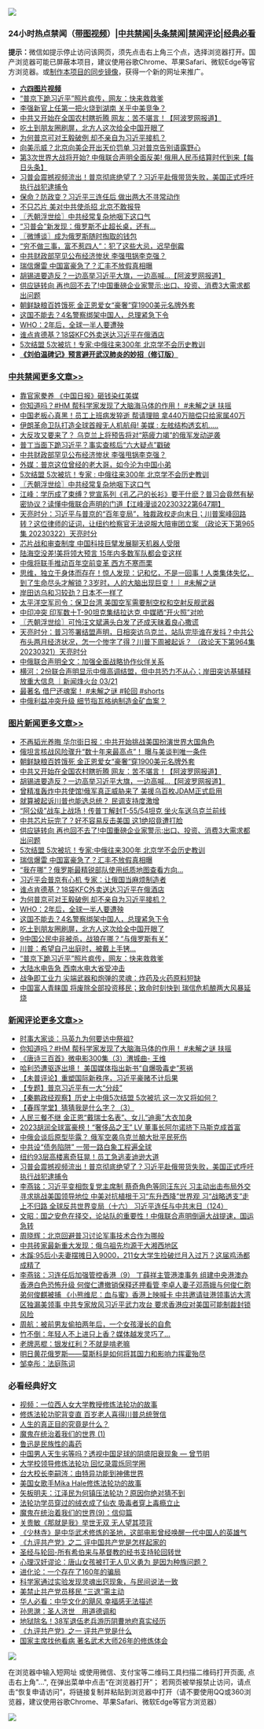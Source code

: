 ![](https://raw.githubusercontent.com/jsvpn/jsproxy/dev/64photo/fqnews-qr.jpg)

<div id="tt">
<h3>24小时热点禁闻（<a href="https://aaa.v2dns.tk/?QAjUl=BgRp5UNKRn&T5Vk=fPVH&Q59Ab=WxGE" target="_blank">带图视频</a>）|<a href="#%E4%B8%AD%E5%85%B1%E7%A6%81%E9%97%BB%E6%9B%B4%E5%A4%9A%E6%96%87%E7%AB%A0">中共禁闻</a>|<a href="#%E5%9B%BE%E7%89%87%E6%96%B0%E9%97%BB%E6%9B%B4%E5%A4%9A%E6%96%87%E7%AB%A0">头条禁闻</a>|<a href="#%E6%96%B0%E9%97%BB%E8%AF%84%E8%AE%BA%E6%9B%B4%E5%A4%9A%E6%96%87%E7%AB%A0">禁闻评论|<a href="#%E5%BF%85%E7%9C%8B%E7%BB%8F%E5%85%B8%E5%A5%BD%E6%96%87">经典必看</a></h3>
<div><b>提示：</b>微信如提示停止访问该网页，须先点击右上角三个点，选择浏览器打开。国产浏览器可能已屏蔽本项目，建议使用谷歌Chrome、苹果Safari、微软Edge等官方浏览器。或<a href="%E5%88%B6%E4%BD%9Cgit%E7%A6%81%E9%97%BB%E9%95%9C%E5%83%8F.md">制作本项目的同步镜像</a>，获得一个新的网址来推广。</div>
<ul>
<li><b><a href="http://d2.v2rss.gq/64.mp4" target="_blank">六四图片视频</a></b></li>
<li><a href="/topimagenews/20230323/1863170.md">“普京下跪习近平”照片疯传，网友：快来救救爹</a></li>
<li><a href="/baitai/20230323/1863212.md">李强新官上任第一把火烧到湖南 关乎中美竞争？</a></li>
<li><a href="/topimagenews/20230323/1863425.md">中共又开始在全国农村瞎折腾 网友：苦不堪言！【阿波罗网报道】</a></li>
<li><a href="/topimagenews/20230323/1863231.md">吃土到朋友圈刷屏，北方人这次给全中国开眼了</a></li>
<li><a href="/topimagenews/20230323/1863288.md">为何普京可对王毅破例 却不亲自为习近平接机？</a></li>
<li><a href="/baitai/20230323/1863166.md">向美示威？北京向美企开出天价罚单 习对普京告别语露野心</a></li>
<li><a href="/baitai/20230323/1863239.md">第3次世界大战将开始? 中俄联合声明全面反美! 俄用人民币结算时代到来【每日头条】</a></li>
<li><a href="/comments/20230323/1863379.md">习普会震撼视频流出！普京彻底绝望了？习近平赴俄带货失败，美国正式呼吁执行战犯逮捕令</a></li>
<li><a href="/baitai/20230323/1863167.md">保命？防政变？习近平三连任后 做出两大不寻常动作</a></li>
<li><a href="/baitai/20230323/1863486.md">不只芯片 美对中共使杀招 北京不敢报导</a></li>
<li><a href="/cbnews/20230323/1863353.md">〖兲朝浮世绘〗中共经常复杂地咽下这口气</a></li>
<li><a href="/cnnews/20230323/1863225.md">“习普会”新发现：俄罗斯不止超长桌，还有…</a></li>
<li><a href="/ssgc/20230323/1863242.md">〖微博谈〗成为俄罗斯随时掏取的钱包</a></li>
<li><a href="/lifebaike/20230323/1863429.md">“穷不做三事，富不惹四人”：犯了这些大忌，迟早倒霉</a></li>
<li><a href="/cbnews/20230323/1863496.md">中共财政部罕见公布经济惨状 李强甩锅李克强？</a></li>
<li><a href="/topimagenews/20230323/1863327.md">瑞信爆雷 中国富豪急了？汇丰不放假真相曝</a></li>
<li><a href="/topimagenews/20230323/1863424.md">胡锡进要造反？一边高举习近平大旗，一边高喊...【阿波罗网报道】</a></li>
<li><a href="/topimagenews/20230323/1863375.md">供应链转向 再也回不去了!中国重磅企业家警示:出口、投资、消费3大需求都出问题</a></li>
<li><a href="/topimagenews/20230323/1863449.md">朝鲜缺粮百姓饿死 金正恩爱女“豪奢”穿1900美元名牌外套</a></li>
<li><a href="/topimagenews/20230323/1863257.md">这国不能去？4名警察绑架中国人，总理紧急下令</a></li>
<li><a href="/topimagenews/20230323/1863270.md">WHO：2年后，全球一半人要遭殃</a></li>
<li><a href="/topimagenews/20230323/1863289.md">谁点肯德基？18袋KFC外卖送达习近平在俄酒店</a></li>
<li><a href="/topimagenews/20230323/1863366.md">5次结盟 5次被坑！专家:中俄往来300年 北京学不会历史教训</a></li>
<li><b><a href="/comments/20200207/1272816.md" target="_blank">《刘伯温碑记》预言避开武汉肺炎的妙招（修订版）</a></b></li>
</ul>
</div>

<div class="catlist">
<h3><a href="/cbnews/" target="_blank">中共禁闻</a><span><a href="/cbnews/" target="_blank" rel="nofollow">更多文章>></a></span></h3>
<ul>
<li><a href="/cbnews/20230323/1863569.md" target="_blank">靠官家豢养 《中国日报》砸钱染红美媒</a></li>
<li><a href="/comments/20230323/1863551.md" target="_blank">你知道吗？#HM 帮科学家发现了大脑海马体的作用！ #未解之谜 扶摇</a></li>
<li><a href="/cbnews/20230323/1863524.md" target="_blank">中国老板心真黑！员工上班病发猝逝 帮请理赔 拿440万赔偿只给家属40万</a></li>
<li><a href="/cbnews/20230323/1863515.md" target="_blank">伊朗革命卫队打造全球首艘无人机航母! 美媒 : 左舷结构透玄机…..</a></li>
<li><a href="/cbnews/20230323/1863514.md" target="_blank">大反攻又要来了？ 乌克兰上将预告将对“筋疲力竭”的俄军发动逆袭</a></li>
<li><a href="/cbnews/20230323/1863513.md" target="_blank">普丁当面下跪习近平？事实查核后“六大疑点”戳破</a></li>
<li><a href="/cbnews/20230323/1863496.md" target="_blank">中共财政部罕见公布经济惨状 李强甩锅李克强？</a></li>
<li><a href="/cbnews/20230323/1863470.md" target="_blank">外媒：普京这位曾经的老大哥，如今沦为中国小弟</a></li>
<li><a href="/cbnews/20230323/1863388.md" target="_blank">5次结盟 5次被坑！专家 : 中俄往来300年 北京学不会历史教训</a></li>
<li><a href="/cbnews/20230323/1863353.md" target="_blank">〖兲朝浮世绘〗中共经常复杂地咽下这口气</a></li>
<li><a href="/cbnews/20230323/1863348.md" target="_blank">江峰：学历成了束缚？党宣系列《孔乙己的长衫》要干什麽？普习会竟然有秘密协议？读懂中俄联合声明的门道【江峰漫谈20230322第647期】</a></li>
<li><a href="/cbnews/20230323/1863310.md" target="_blank">天亮时分：习近平与普京的“百年变局”，独裁政权走向末日；川普案峰回路转？这位律师的证词，让纽约检察官无法说服大陪审团立案 （政论天下第965集 20230322）天亮时分</a></li>
<li><a href="/cbnews/20230323/1863202.md" target="_blank">芯片战和审查制度 中国科技巨擘发展聊天机器人受限</a></li>
<li><a href="/cbnews/20230322/1863084.md" target="_blank">陆海空没差!美将领大预言 15年内多数军队都会变这样</a></li>
<li><a href="/cbnews/20230322/1863083.md" target="_blank">中俄将联手推动百年空前变革 西方不寒而栗</a></li>
<li><a href="/comments/20230322/1863032.md" target="_blank">思维，独立于身体而存在！惊人发现：记和忆，不是一回事！人类集体失忆，到了生命尽头才解锁？3岁时，人的大脑出现巨变！｜ #未解之谜</a></li>
<li><a href="/cbnews/20230322/1862986.md" target="_blank">岸田访乌和习较劲？日本不一样了</a></li>
<li><a href="/cbnews/20230322/1862950.md" target="_blank">太平洋空军司令：保卫台湾 美国空军需要制空权和空射反舰武器</a></li>
<li><a href="/cbnews/20230322/1862936.md" target="_blank">中印冲突 印军数十T-90坦克集结拉达克 中媒晒“开火照”对呛</a></li>
<li><a href="/cbnews/20230322/1862879.md" target="_blank">〖兲朝浮世绘〗可怜汪文斌满头白发了还成天昧着良心撒谎</a></li>
<li><a href="/cbnews/20230322/1862856.md" target="_blank">天亮时分：普习签署结盟声明，日相突访乌克兰，站队完毕谁在发抖？中共公布头两月经济状况，怎一个惨字了得？川普下周被起诉？ （政论天下第964集 20230321）天亮时分</a></li>
<li><a href="/cbnews/20230322/1862796.md" target="_blank">中俄联合声明全文：加强全面战略协作伙伴关系</a></li>
<li><a href="/comments/20230322/1862795.md" target="_blank">横河：2份联合声明显示中俄高调结盟，但中共恐力不从心；岸田突访基辅释放重大信息 ｜新闻烽火台 03/21</a></li>
<li><a href="/comments/20230322/1862762.md" target="_blank">最著名 借尸还魂案！ #未解之谜  #轮回 #shorts</a></li>
<li><a href="/cbnews/20230322/1862747.md" target="_blank">中俄利益冲突升级 细节指瓦格纳制造金矿血案？</a></li>

</ul>
</div>
<div class="catlist">
<h3><a href="/topimagenews/" target="_blank">图片新闻</a><span><a href="/topimagenews/" target="_blank" rel="nofollow">更多文章>></a></span></h3>
<ul>
<li><a href="/topimagenews/20230323/1863547.md" target="_blank">不再韬光养晦 华尔街日报：中共开始挑战美国扮演世界大国角色</a></li>
<li><a href="/topimagenews/20230323/1863523.md" target="_blank">俄坦言核战风险骤升“数十年来最高点”！ 曝与美谈判唯一条件</a></li>
<li><a href="/topimagenews/20230323/1863449.md" target="_blank">朝鲜缺粮百姓饿死 金正恩爱女“豪奢”穿1900美元名牌外套</a></li>
<li><a href="/topimagenews/20230323/1863425.md" target="_blank">中共又开始在全国农村瞎折腾 网友：苦不堪言！【阿波罗网报道】</a></li>
<li><a href="/topimagenews/20230323/1863424.md" target="_blank">胡锡进要造反？一边高举习近平大旗，一边高喊&#8230;【阿波罗网报道】</a></li>
<li><a href="/topimagenews/20230323/1863409.md" target="_blank">曾精准轰炸中共使馆!俄军真正威胁来了 美援乌百枚JDAM正式启用</a></li>
<li><a href="/topimagenews/20230323/1863387.md" target="_blank">就算被起诉川普也能选总统？ 民调支持度激增</a></li>
<li><a href="/topimagenews/20230323/1863383.md" target="_blank">“阿公级”战车上战场！传普丁解封T-55/54坦克 坐火车送乌克兰前线</a></li>
<li><a href="/topimagenews/20230323/1863380.md" target="_blank">中共芯片玩完了？好不容易反击美国 这1绝招竟遭打脸</a></li>
<li><a href="/topimagenews/20230323/1863375.md" target="_blank">供应链转向 再也回不去了!中国重磅企业家警示:出口、投资、消费3大需求都出问题</a></li>
<li><a href="/topimagenews/20230323/1863366.md" target="_blank">5次结盟 5次被坑！专家:中俄往来300年 北京学不会历史教训</a></li>
<li><a href="/topimagenews/20230323/1863327.md" target="_blank">瑞信爆雷 中国富豪急了？汇丰不放假真相曝</a></li>
<li><a href="/topimagenews/20230323/1863326.md" target="_blank">“我在哪”？俄罗斯最精锐部队使用纸质地图查看方向…</a></li>
<li><a href="/topimagenews/20230323/1863325.md" target="_blank">习近平会普京有心机 专家：让俄国当麻烦制造者</a></li>
<li><a href="/topimagenews/20230323/1863289.md" target="_blank">谁点肯德基？18袋KFC外卖送达习近平在俄酒店</a></li>
<li><a href="/topimagenews/20230323/1863288.md" target="_blank">为何普京可对王毅破例 却不亲自为习近平接机？</a></li>
<li><a href="/topimagenews/20230323/1863270.md" target="_blank">WHO：2年后，全球一半人要遭殃</a></li>
<li><a href="/topimagenews/20230323/1863257.md" target="_blank">这国不能去？4名警察绑架中国人，总理紧急下令</a></li>
<li><a href="/topimagenews/20230323/1863231.md" target="_blank">吃土到朋友圈刷屏，北方人这次给全中国开眼了</a></li>
<li><a href="/topimagenews/20230323/1863222.md" target="_blank">9中国公民中非被杀，战狼在哪？“与俄罗斯有关”</a></li>
<li><a href="/topimagenews/20230323/1863191.md" target="_blank">川普：希望自己出庭时，被戴上手铐…</a></li>
<li><a href="/topimagenews/20230323/1863170.md" target="_blank">“普京下跪习近平”照片疯传，网友：快来救救爹</a></li>
<li><a href="/topimagenews/20230322/1863082.md" target="_blank">大陆水电告急 西南水电大省受冲击</a></li>
<li><a href="/topimagenews/20230322/1863081.md" target="_blank">战争即工业力 尖端武器和炮弹的灵魂：炸药及火药原料短缺</a></li>
<li><a href="/topimagenews/20230322/1863048.md" target="_blank">中国富人青睐国 将废除全部投资移民；致命时刻快到 瑞信危机酿两大风暴延烧</a></li>

</ul>
</div>
<div class="catlist">
<h3><a href="/comments/" target="_blank">新闻评论</a><span><a href="/comments/" target="_blank" rel="nofollow">更多文章>></a></span></h3>
<ul>
<li><a href="/comments/20230323/1863562.md" target="_blank">时事大家谈：马英九为何要访中祭祖?</a></li>
<li><a href="/comments/20230323/1863551.md" target="_blank">你知道吗？#HM 帮科学家发现了大脑海马体的作用！ #未解之谜 扶摇</a></li>
<li><a href="/comments/20230323/1863504.md" target="_blank">《唐诗三百首》微电影300集（3）渭城曲- 王维</a></li>
<li><a href="/comments/20230323/1863502.md" target="_blank">哈利恐遭驱逐出境！ 美国媒体指出新书“自爆吸毒史”惹祸</a></li>
<li><a href="/comments/20230323/1863494.md" target="_blank">【未普评论】重塑国际新秩序，习近平豪赌不计后果</a></li>
<li><a href="/comments/20230323/1863479.md" target="_blank">【专题】普京习近平有一大“分歧”</a></li>
<li><a href="/comments/20230323/1863478.md" target="_blank">【秦鹏政经观察】历史上中俄5次结盟 5次被坑 这一次又将如何？</a></li>
<li><a href="/comments/20230323/1863477.md" target="_blank">【春晖学堂】猜猜我是什么字？（3）</a></li>
<li><a href="/comments/20230323/1863441.md" target="_blank">人民三餐不继 金正恩“戴瑞士名表”、女儿“迪奥”大衣加身</a></li>
<li><a href="/comments/20230323/1863408.md" target="_blank">2023胡润全球富豪榜！“奢侈品之王” LV 董事长阿尔诺挤下马斯克成首富</a></li>
<li><a href="/comments/20230323/1863401.md" target="_blank">中俄会谈后原型毕露？ 俄军空袭乌克兰酿大批平民死伤</a></li>
<li><a href="/comments/20230323/1863400.md" target="_blank">中共设“债务陷阱” 一带一路白象工程遍全球</a></li>
<li><a href="/comments/20230323/1863384.md" target="_blank">纽约93层高楼离奇狂晃！员工急逃麦迪逊大道</a></li>
<li><a href="/comments/20230323/1863379.md" target="_blank">习普会震撼视频流出！普京彻底绝望了？习近平赴俄带货失败，美国正式呼吁执行战犯逮捕令</a></li>
<li><a href="/comments/20230323/1863357.md" target="_blank">李燕铭：习近平变相恢复党主席制 蔡奇角色等同汪东兴 习主动出击布局外交 寻求挑战美国领导地位 中美对抗植根于习“东升西降”世界观 习“战略透支”走上不归路 全球反共世界变局（十六） 习近平连任与中共末日（124）</a></li>
<li><a href="/comments/20230323/1863341.md" target="_blank">文昭：国之安危在择交，论站队的重要性！中俄联合声明倒逼大战提速，国运急转</a></li>
<li><a href="/comments/20230323/1863330.md" target="_blank">周晓辉：北京回避普习讨论军事技术合作为哪般</a></li>
<li><a href="/comments/20230323/1863318.md" target="_blank">中共砖家最新重大发现：俄乌祖先均源于大湘西地区</a></li>
<li><a href="/comments/20230323/1863296.md" target="_blank">木蹊:95后小夫妻摆摊日入9000，211女大学生捡破烂月入过万？这届鸡汤都成精了</a></li>
<li><a href="/comments/20230323/1863285.md" target="_blank">李燕铭：习连任后加强管控香港（9） 丁薛祥主管港澳事务 组建中央港澳办 香港白色恐怖升级 何俊仁遭撤销保释还押看管 李卓人妻子邓燕娥与何俊仁胞弟何俊麒被捕 《小熊维尼：血与蜜》香港上映喊卡 中共邀请驻港领事访大湾区独漏美领事 中共专家放风习近平武力攻台 要求香港应对美国可能制裁封锁风险</a></li>
<li><a href="/comments/20230323/1863264.md" target="_blank">周航：被前男友偷拍两年后，一个女孩漫长的自愈</a></li>
<li><a href="/comments/20230323/1863262.md" target="_blank">竹不倒：年轻人不上进只上香？媒体越发灵巧了…</a></li>
<li><a href="/comments/20230323/1863260.md" target="_blank">老牌恶棍：银发红利？不就是啃老嘛</a></li>
<li><a href="/comments/20230323/1863259.md" target="_blank">明日黄花俄罗斯——莫斯科是如何将其国力和影响力挥霍殆尽</a></li>
<li><a href="/comments/20230323/1863258.md" target="_blank">邹幸彤：法庭陈词</a></li>

</ul>
</div>

<div class="catlist">
<h3>必看经典好文</h3>
<ul>
<li><a href="/comments/20220529/1739017.md" target="_blank">视频：一位西人女大学教授修炼法轮功的故事</a></li>
<li><a href="/comments/20210720/1502969.md" target="_blank">修炼法轮功驼背变直 百岁老人喜得川普总统贺信</a></li>
<li><a href="/comments/20220717/1759493.md" target="_blank">人生的真正目的究竟是什么？</a></li>
<li><a href="/topimagenews/20180519/944624.md" target="_blank">魔鬼在统治着我们的世界 (1)</a></li>
<li><a href="/lishi/20130311/666695.md" target="_blank">鲁迅是民族性的毒药</a></li>
<li><a href="/comments/20220208/1689146.md" target="_blank">中国男人天生劣等吗？透视中国足球的阴盛阳衰现象 — 曾节明</a></li>
<li><a href="/cbnews/20210517/1548104.md" target="_blank">大学校领导修炼法轮功 回忆录震烁同学圈</a></li>
<li><a href="/aomi/life/20141109/310549.md" target="_blank">台大校长李嗣涔：由特异功能到神佛世界</a></li>
<li><a href="/comments/20200114/1258532.md" target="_blank">美国女歌手Mika Hale修炼法轮功的故事</a></li>
<li><a href="/comments/20220531/1739728.md" target="_blank">矢板明夫：江泽民为何镇压法轮功？原因你绝对猜不到</a></li>
<li><a href="/comments/20210317/1506773.md" target="_blank">法轮功学员穿过的绒衣成了仙衣 吸毒者穿上毒瘾立止</a></li>
<li><a href="/topimagenews/20180529/949649.md" target="_blank">魔鬼在统治着我们的世界(9)：信仰篇</a></li>
<li><a href="/topimagenews/20170331/738673.md" target="_blank">关贵敏《那就是我》举世无双 无人望其项背</a></li>
<li><a href="/comments/20201013/1412612.md" target="_blank">《少林寺》是中华武术修炼的圣地，这部电影曾经唤醒一代中国人的英雄气</a></li>
<li><a href="/bookonline/20131116/201055.md" target="_blank">《九评共产党》之二 评中国共产党是怎样起家的</a></li>
<li><a href="/comments/20220503/1727836.md" target="_blank">圣经与轮回-所有希伯来与基督教的经书支持轮回转世</a></li>
<li><a href="/comments/20220614/1745276.md" target="_blank">心理汉奸谬论：唐山女孩被打无人见义勇为 是因为种族问题？</a></li>
<li><a href="/comments/20200907/1392278.md" target="_blank">进化论：一个存在了160年的骗局</a></li>
<li><a href="/comments/20200921/1400587.md" target="_blank">科学家通过实验发现灵魂出窍现象，与民间说法一致</a></li>
<li><a href="/cbnews/20201004/1408019.md" target="_blank">美禁止共产党员移民 “三退”需主动</a></li>
<li><a href="/comments/20220220/1694796.md" target="_blank">华人必看：中华文化的飓风 幸福感无法描述</a></li>
<li><a href="/comments/20210216/1488350.md" target="_blank">孙思邈：圣人济世　用道德调和</a></li>
<li><a href="/cbnews/20200531/1337381.md" target="_blank">地狱除名！38军退伍老兵游历阴曹地府真实经历</a></li>
<li><a href="/bookonline/20131116/201056.md" target="_blank">《九评共产党》之一 评共产党是什么</a></li>
<li><a href="/cbnews/20220514/1732764.md" target="_blank">国家主席找他看病 著名武术大师26年的修炼体会</a></li>

</ul>
</div>

![](https://raw.githubusercontent.com/jsvpn/jsproxy/dev/64photo/fqnews-qr.jpg)

在浏览器中输入短网址 或使用微信、支付宝等二维码工具扫描二维码打开页面, 点击右上角"...", 在弹出菜单中点击“在浏览器打开”； 若网页被举报禁止访问，请点击“恢复申请访问”，将链接复制并粘贴到浏览器中打开（请不要使用QQ或360浏览器，建议使用谷歌Chrome、苹果Safari、微软Edge等官方浏览器）

![](https://raw.githubusercontent.com/jsvpn/jsproxy/dev/64photo/wx.jpg)